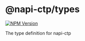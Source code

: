 # @napi-ctp/types

[![NPM Version](https://img.shields.io/npm/v/@napi-ctp/types)](https://www.npmjs.com/package/@napi-ctp/types)

The type definition for napi-ctp
